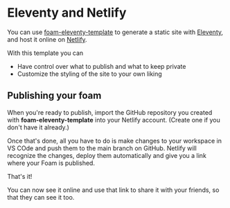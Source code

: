 # Eleventy and Netlify

You can use [foam-eleventy-template](https://github.com/juanfrank77/foam-eleventy-template) to generate a static site with [Eleventy](https://www.11ty.dev/), and host it online on [Netlify](https://www.netlify.com/). 

With this template you can
- Have control over what to publish and what to keep private 
- Customize the styling of the site to your own liking

## Publishing your foam

When you're ready to publish, import the GitHub repository you created with **foam-eleventy-template** into your Netlify account. (Create one if you don't have it already.)

Once that's done, all you have to do is make changes to your workspace in VS COde and push them to the main branch on GitHub. Netlify will recognize the changes, deploy them automatically and give you a link where your Foam is published.


That's it!

You can now see it online and use that link to share it with your friends, so that they can see it too.

